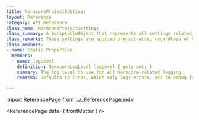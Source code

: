 ```yaml
---
title: NormcoreProjectSettings
layout: Reference
category: API Reference
class_name: NormcoreProjectSettings
class_summary: A ScriptableObject that represents all settings related to a Normcore project.
class_remarks: These settings are applied project-wide, regardless of how many Normcore Apps this project connects to.
class_members:
- name: Static Properties
  members:
  - name: logLevel
    definition: NormcoreLogLevel logLevel { get; set; }
    summary: The log level to use for all Normcore-related logging.
    remarks: Defaults to Error, which only logs errors. Set to Debug for more verbose logging.

---
```

import ReferencePage from '../_ReferencePage.mdx'

<ReferencePage data={ frontMatter } />
